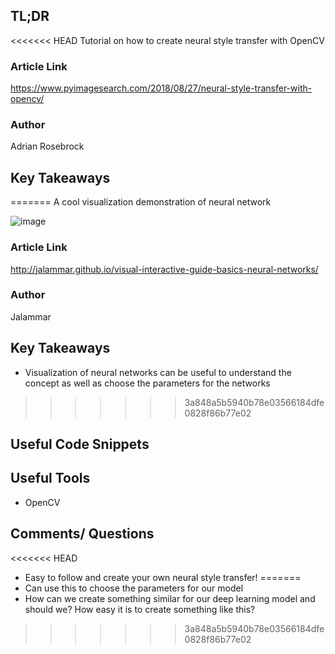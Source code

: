 ## TL;DR
<<<<<<< HEAD
Tutorial on how to create neural style transfer with OpenCV

### Article Link
https://www.pyimagesearch.com/2018/08/27/neural-style-transfer-with-opencv/

### Author
Adrian Rosebrock 

## Key Takeaways
=======
A cool visualization demonstration of neural network

![image](http://jalammar.github.io/images/lines_and_errors_animated.gif)

### Article Link
http://jalammar.github.io/visual-interactive-guide-basics-neural-networks/

### Author
Jalammar

## Key Takeaways
*  Visualization of neural networks can be useful to understand the concept as well as choose the parameters for the networks
>>>>>>> 3a848a5b5940b78e03566184dfe0828f86b77e02

## Useful Code Snippets

## Useful Tools
*  OpenCV

## Comments/ Questions
<<<<<<< HEAD
* Easy to follow and create your own neural style transfer!
=======
* Can use this to choose the parameters for our model
* How can we create something similar for our deep learning model and should we? How easy it is to create something like this? 
>>>>>>> 3a848a5b5940b78e03566184dfe0828f86b77e02

